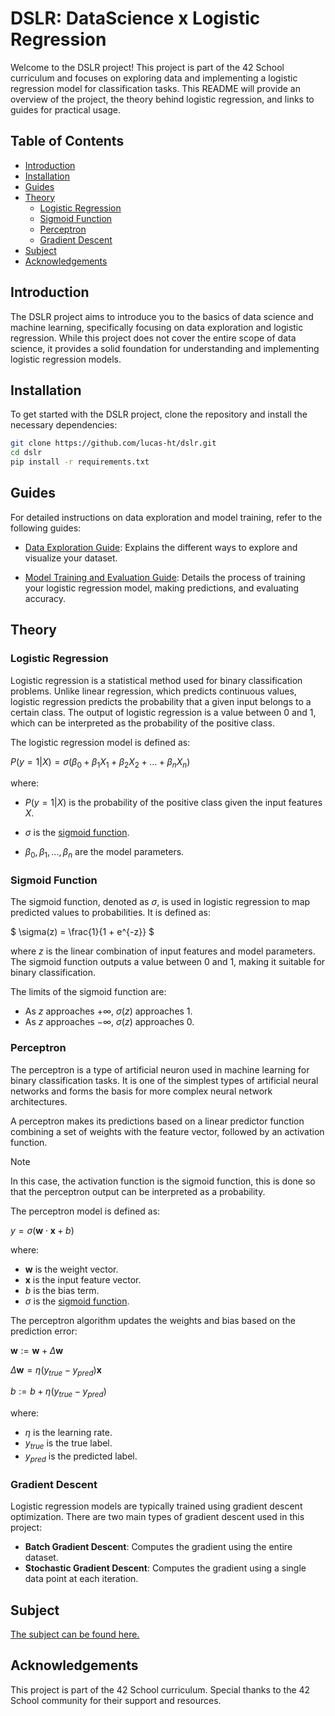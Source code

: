 # DSLR: DataScience x Logistic Regression

Welcome to the DSLR project! This project is part of the 42 School curriculum and focuses on exploring data and implementing a logistic regression model for classification tasks. This README will provide an overview of the project, the theory behind logistic regression, and links to guides for practical usage.


## Table of Contents

- [Introduction](#introduction)
- [Installation](#installation)
- [Guides](#guides)
- [Theory](#theory)
  - [Logistic Regression](#logistic-regression)
  - [Sigmoid Function](#sigmoid-function)
  - [Perceptron](#perceptron)
  - [Gradient Descent](#gradient-descent)
- [Subject](#Subject)
- [Acknowledgements](#acknowledgements)


## Introduction

The DSLR project aims to introduce you to the basics of data science and machine learning, specifically focusing on data exploration and logistic regression. While this project does not cover the entire scope of data science, it provides a solid foundation for understanding and implementing logistic regression models.


## Installation

To get started with the DSLR project, clone the repository and install the necessary dependencies:

```bash
git clone https://github.com/lucas-ht/dslr.git
cd dslr
pip install -r requirements.txt
```

## Guides

For detailed instructions on data exploration and model training, refer to the following guides:

* [Data Exploration Guide](/docs/data_exploration.md): Explains the different ways to explore and visualize your dataset.

* [Model Training and Evaluation Guide](/docs/model.md): Details the process of training your logistic regression model, making predictions, and evaluating accuracy.


## Theory


### Logistic Regression

Logistic regression is a statistical method used for binary classification problems. Unlike linear regression, which predicts continuous values, logistic regression predicts the probability that a given input belongs to a certain class. The output of logistic regression is a value between 0 and 1, which can be interpreted as the probability of the positive class.

The logistic regression model is defined as:

$` P(y=1|X) = \sigma(\beta_0 + \beta_1X_1 + \beta_2X_2 + \ldots + \beta_nX_n) `$

where:
* $` P(y=1|X) `$ is the probability of the positive class given the input features $` X `$.

* $` \sigma `$ is the [sigmoid function](#sigmoid-function).

* $` \beta_0, \beta_1, \ldots, \beta_n `$ are the model parameters.


### Sigmoid Function

The sigmoid function, denoted as $` \sigma `$, is used in logistic regression to map predicted values to probabilities. It is defined as:

$` \sigma(z) = \frac{1}{1 + e^{-z}} `$

where $` z `$ is the linear combination of input features and model parameters. The sigmoid function outputs a value between 0 and 1, making it suitable for binary classification.

The limits of the sigmoid function are:
* As $` z `$ approaches $` +\infty `$, $` \sigma(z) `$ approaches 1.
* As $` z `$ approaches $` -\infty `$, $` \sigma(z) `$ approaches 0.


### Perceptron

The perceptron is a type of artificial neuron used in machine learning for binary classification tasks. It is one of the simplest types of artificial neural networks and forms the basis for more complex neural network architectures.

A perceptron makes its predictions based on a linear predictor function combining a set of weights with the feature vector, followed by an activation function.

> [!NOTE]
> In this case, the activation function is the sigmoid function, this is done so that the perceptron output can be interpreted as a probability.

The perceptron model is defined as:

$` y = \sigma(\mathbf{w} \cdot \mathbf{x} + b) `$

where:
* $` \mathbf{w} `$ is the weight vector.
* $` \mathbf{x} `$ is the input feature vector.
* $` b `$ is the bias term.
* $` \sigma `$ is the [sigmoid function](#sigmoid-function).

The perceptron algorithm updates the weights and bias based on the prediction error:

$` \mathbf{w} := \mathbf{w} + \Delta \mathbf{w} `$

$` \Delta \mathbf{w} = \eta (y_{true} - y_{pred}) \mathbf{x} `$

$` b := b + \eta (y_{true} - y_{pred}) `$

where:
* $` \eta `$ is the learning rate.
* $` y_{true} `$ is the true label.
* $` y_{pred} `$ is the predicted label.


### Gradient Descent

Logistic regression models are typically trained using gradient descent optimization. There are two main types of gradient descent used in this project:
* **Batch Gradient Descent**: Computes the gradient using the entire dataset.
* **Stochastic Gradient Descent**: Computes the gradient using a single data point at each iteration.


## Subject

[The subject can be found here.](/assets/subject.pdf)


## Acknowledgements

This project is part of the 42 School curriculum. Special thanks to the 42 School community for their support and resources.
